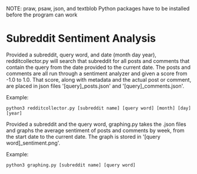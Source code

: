 NOTE: praw, psaw, json, and textblob Python packages have to be installed before the program can work

# Subreddit Sentiment Analysis

Provided a subreddit, query word, and date (month day year), redditcollector.py will search that subreddit for all posts and comments that contain the query from the date provided to the current date. The posts and comments are all run through a sentiment analyzer and given a score from -1.0 to 1.0. That score, along with metadata and the actual post or comment, are placed in json files '[query]_posts.json' and '[query]_comments.json'.

Example:

    python3 redditcollector.py [subreddit name] [query word] [month] [day] [year]


Provided a subreddit and the query word, graphing.py takes the .json files
and graphs the average sentiment of posts and comments by week, from the start date to the current date. The graph is stored in '[query word]_sentiment.png'.

Example:

    python3 graphing.py [subreddit name] [query word]
